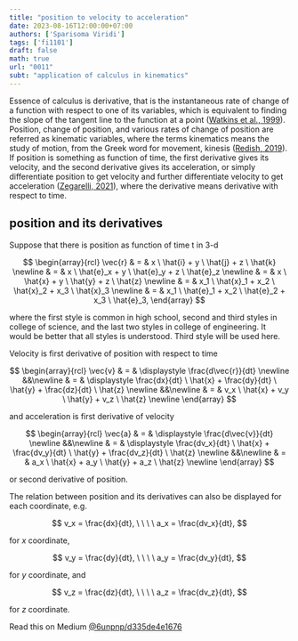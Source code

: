 ```yaml
---
title: "position to velocity to acceleration"
date: 2023-08-16T12:00:00+07:00
authors: ['Sparisoma Viridi']
tags: ['fi1101']
draft: false
math: true
url: "0011"
subt: "application of calculus in kinematics"
---
```

Essence of calculus is derivative, that is the instantaneous rate of change of a function with respect to one of its variables, which is equivalent to finding the slope of the tangent line to the function at a point ([Watkins et al., 1999](https://web.mit.edu/wwmath/calculus/differentiation/definition.html)). Position, change of position, and various rates of change of position are referred as kinematic variables, where the terms kinematics means the study of motion, from the Greek word for movement, kinesis ([Redish, 2019](https://www.compadre.org/nexusph/course/Kinematic_variables)). If position is something as function of time, the first derivative gives its velocity, and the second derivative gives its acceleration, or simply differentiate position to get velocity and further differentiate velocity to get acceleration ([Zegarelli, 2021](https://www.dummies.com/article/academics-the-arts/math/calculus/how-to-analyze-position-velocity-and-acceleration-with-differentiation-188086/)), where the derivative means derivative with respect to time.


## position and its derivatives
Suppose that there is position as function of time t in 3-d

$$
\begin{array}{rcl}
\vec{r} & = & x \ \hat{i} + y \ \hat{j} + z \ \hat{k} \newline
& = & x \ \hat{e}_x + y \ \hat{e}_y + z \ \hat{e}_z \newline
& = & x \ \hat{x} + y \ \hat{y} + z \ \hat{z} \newline
& = & x_1 \ \hat{x}_1 + x_2 \ \hat{x}_2 + x_3 \ \hat{x}_3 \newline
& = & x_1 \ \hat{e}_1 + x_2 \ \hat{e}_2 + x_3 \ \hat{e}_3,
\end{array}
$$

where the first style is common in high school, second and third styles in college of science, and the last two styles in college of engineering. It would be better that all styles is understood. Third style will be used here.

Velocity is first derivative of position with respect to time

$$
\begin{array}{rcl}
\vec{v} & = & \displaystyle \frac{d\vec{r}}{dt} \newline
&&\newline
& = & \displaystyle \frac{dx}{dt} \ \hat{x} + \frac{dy}{dt} \ \hat{y} + \frac{dz}{dt} \ \hat{z} \newline
&&\newline
& = & v_x \ \hat{x} + v_y \ \hat{y} + v_z \ \hat{z} \newline
\end{array}
$$

and acceleration is first derivative of velocity

$$
\begin{array}{rcl}
\vec{a} & = & \displaystyle \frac{d\vec{v}}{dt} \newline
&&\newline
& = & \displaystyle \frac{dv_x}{dt} \ \hat{x} + \frac{dv_y}{dt} \ \hat{y} + \frac{dv_z}{dt} \ \hat{z} \newline
&&\newline
& = & a_x \ \hat{x} + a_y \ \hat{y} + a_z \ \hat{z} \newline
\end{array}
$$

or second derivative of position.

The relation between position and its derivatives can also be displayed for each coordinate, e.g.

$$
v_x = \frac{dx}{dt}, \ \ \ \  a_x = \frac{dv_x}{dt},
$$

for $x$ coordinate,

$$
v_y = \frac{dy}{dt}, \ \ \ \  a_y = \frac{dv_y}{dt},
$$

for $y$ coordinate, and

$$
v_z = \frac{dz}{dt}, \ \ \ \  a_z = \frac{dv_z}{dt},
$$

for $z$ coordinate.


Read this on Medium [@6unpnp/d335de4e1676](https://medium.com/@6unpnp/position-to-velocity-to-acceleration-d335de4e1676)
